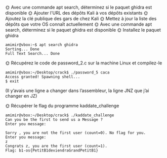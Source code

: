 🌞 Avec une commande apt search, déterminez si le paquet ghidra est disponible
🌞 Ajouter l'URL des dépôts Kali à vos dépôts existants
🌞 Ajoutez la clé publique des gars de chez Kali
🌞 Mettez à jour la liste des dépôts que votre OS connaît actuellement
🌞 Avec une commande apt search, déterminez si le paquet ghidra est disponible
🌞 Installez le paquet ghidra
```
amimir@vbox:~$ apt search ghidra
Sorting... Done
Full Text Search... Done
```

🌞 Récupérez le code de password_2.c sur la machine Linux et compilez-le

```
amimir@vbox:~/Desktop/crack$ ./password_5 caca
Access granted! Spawning shell...
$ exit
```
(Il y’avais une ligne a changer dans l’assembleur, la ligne JNZ que j’ai changer en JZ)

🌞 Récupérer le flag du programme kaddate_challenge

```
amimir@vbox:~/Desktop/crack$ ./kaddate_challenge
Can you be the first to send us a Message ?
Enter you message:

Sorry , you are not the first user (count=0). No flag for you.
Enter you message:
z
Congrats z, you are the first user (count=1).
Flag: b1-os{PetitB1deviendraGrandPetitB1}
```